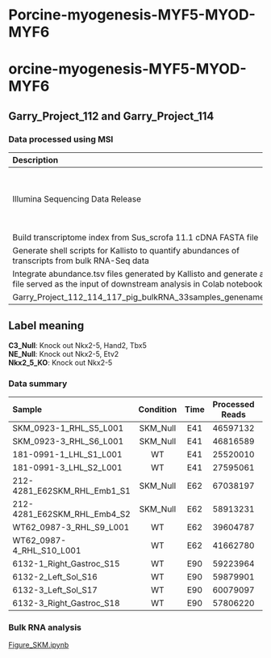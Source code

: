 # Porcine-myogenesis-MYF5-MYOD-MYF6
# orcine-myogenesis-MYF5-MYOD-MYF6
## Garry_Project_112 and Garry_Project_114
### Data processed using MSI
| Description | Script |
| :---      | 	---: |
|	Illumina Sequencing Data Release	|	/home/garrydj/data_delivery/umgc/2023-q1/230109_VH00601_126_AACGWNWM5/Garry_Project_112; /home/garrydj/data_delivery/umgc/2023-q2/230602_VH00601_167_AAC257MHV/Garry_Project_114; /home/garrydj/data_delivery/umgc/2023-q3/230913_VH00601_191_AAF2HCMM5/Garry_Project_117|
| Build transcriptome index from Sus_scrofa 11.1 cDNA FASTA file| [build_index.sh](https://github.com/djglab/orcine-myogenesis-MYF5-MYOD-MYF6/blob/main/build_index.sh)|
|	Generate shell scripts for Kallisto to quantify abundances of transcripts from bulk RNA-Seq data	|	[Kallisto.R](https://github.com/djglab/orcine-myogenesis-MYF5-MYOD-MYF6/blob/main/Kallisto.R)	|
|	Integrate abundance.tsv files generated by Kallisto and generate a rds file served as the input of downstream analysis in Colab notebook	|	[tximport.R](https://github.com/djglab/orcine-myogenesis-MYF5-MYOD-MYF6/blob/main/tximport_project_112and114.R)	|
| Garry_Project_112_114_117_pig_bulkRNA_33samples_genename.rds|  [data](https://s3.msi.umn.edu/djglab/Garry_Project_112_114_117_pig_bulkRNA_33samples_genename.rds)|

## Label meaning
**C3_Null**: Knock out Nkx2-5, Hand2, Tbx5 <br />
**NE_Null**: Knock out Nkx2-5, Etv2 <br />
**Nkx2_5_KO**: Knock out Nkx2-5
###  Data summary
| Sample  	|  Condition | Time	|  Processed Reads| Pseudoaligned Rate(%) |
| :---    	|	:----:   |	:----:   |  :----:   | 	---: |
|SKM_0923-1_RHL_S5_L001|SKM_Null|E41|46597132|90.9|
|SKM_0923-3_RHL_S6_L001|SKM_Null|E41|46816589|91.1|
|181-0991-1_LHL_S1_L001|WT|E41|25520010|91.7|
|181-0991-3_LHL_S2_L001|WT|E41|27595061|91.5|
|212-4281_E62SKM_RHL_Emb1_S1|SKM_Null|E62|67038197|90.3|
|212-4281_E62SKM_RHL_Emb4_S2|SKM_Null|E62|58913231|89.3|
|WT62_0987-3_RHL_S9_L001|WT|E62|39604787|90.6|
|WT62_0987-4_RHL_S10_L001|WT|E62|41662780|90.4|
|6132-1_Right_Gastroc_S15|WT|E90|59223964|80.8|
|6132-2_Left_Sol_S16|WT|E90|59879901|84.3|
|6132-3_Left_Sol_S17|WT|E90|60079097|81.6|
|6132-3_Right_Gastroc_S18|WT|E90|57806220|82.6|

###  Bulk RNA analysis
[Figure_SKM.ipynb](https://github.com/djglab/orcine-myogenesis-MYF5-MYOD-MYF6/blob/main/Figure_SKM.ipynb)
